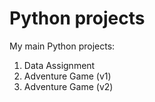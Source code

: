 # Python projects

My main Python projects:

1. Data Assignment
2. Adventure Game (v1)
3. Adventure Game (v2)